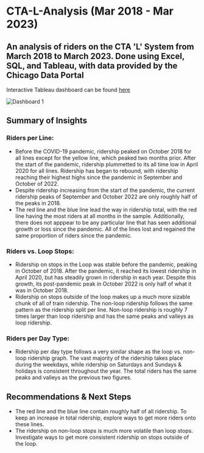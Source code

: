 # CTA-L-Analysis (Mar 2018 - Mar 2023)
## An analysis of riders on the CTA 'L' System from March 2018 to March 2023. Done using Excel, SQL, and Tableau, with data provided by the Chicago Data Portal

Interactive Tableau dashboard can be found [here](https://public.tableau.com/app/profile/david.fuqua/viz/CTALRidershipDashboard/Dashboard1)

![Dashboard 1](https://github.com/d-fuqua/CTA-L-Analysis/assets/68402521/77e3e5be-ec80-463a-be82-663afbedeafd)

## Summary of Insights
### Riders per Line:
- Before the COVID-19 pandemic, ridership peaked on October 2018 for all lines except for the yellow line, which peaked two months prior. After the start of the pandemic, ridership plummetted to its all time low in April 2020 for all lines. Ridership has began to rebound, with ridership reaching their highest highs since the pandemic in September and October of 2022.
- Despite ridership increasing from the start of the pandemic, the current ridership peaks of September and October 2022 are only roughly half of the peaks in 2018.
- The red line and the blue line lead the way in ridership total, with the red line having the most riders at all months in the sample. Additionally, there does not apppear to be any particular line that has seen additional growth or loss since the pandemic. All of the lines lost and regained the same proportion of riders since the pandemic.

### Riders vs. Loop Stops:
- Ridership on stops in the Loop was stable before the pandemic, peaking in October of 2018. After the pandemic, it reached its lowest ridership in April 2020, but has steadily grown in ridership in each year. Despite this growth, its post-pandemic peak in October 2022 is only half of what it was in October 2018.
- Ridership on stops outside of the loop makes up a much more sizable chunk of all of train ridership. The non-loop ridership follows the same pattern as the ridership split per line. Non-loop ridership is roughly 7 times larger than loop ridership and has the same peaks and valleys as loop ridership.

### Riders per Day Type:
- Ridership per day type follows a very similar shape as the loop vs. non-loop ridership graph. The vast majority of the ridership takes place during the weekdays, while ridership on Saturdays and Sundays & holidays is consistent throughout the year. The total riders has the same peaks and valleys as the previous two figures.

## Recommendations & Next Steps
- The red line and the blue line contain roughly half of all ridership. To keep an increase in total ridership, explore ways to get more riders onto these lines.
- The ridership on non-loop stops is much more volatile than loop stops. Investigate ways to get more consistent ridership on stops outside of the loop.

